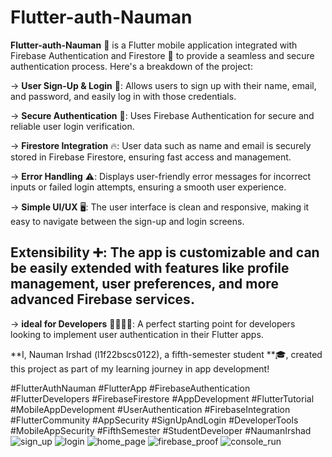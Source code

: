 # Flutter-auth-Nauman

**Flutter-auth-Nauman** 🚀 is a Flutter mobile application integrated with Firebase Authentication and Firestore 📂 to provide a seamless and secure authentication process. Here's a breakdown of the project:

-> **User Sign-Up & Login** 📝: Allows users to sign up with their name, email, and password, and easily log in with those credentials.

-> **Secure Authentication** 🔐: Uses Firebase Authentication for secure and reliable user login verification.

-> **Firestore Integration** 🔥: User data such as name and email is securely stored in Firebase Firestore, ensuring fast access and management.

-> **Error Handling** ⚠️: Displays user-friendly error messages for incorrect inputs or failed login attempts, ensuring a smooth user experience.

-> **Simple UI/UX** 🖥️: The user interface is clean and responsive, making it easy to navigate between the sign-up and login screens.

 **Extensibility** ➕: The app is customizable and can be easily extended with features like profile management, user preferences, and more advanced Firebase services.
-
-> **ideal for Developers** 👨‍💻👩‍💻: A perfect starting point for developers looking to implement user authentication in their Flutter apps.

 **I, Nauman Irshad (l1f22bscs0122), a fifth-semester student **🎓, created this project as part of my learning journey in app development!

#FlutterAuthNauman #FlutterApp #FirebaseAuthentication #FlutterDevelopers #FirebaseFirestore #AppDevelopment #FlutterTutorial #MobileAppDevelopment #UserAuthentication #FirebaseIntegration #FlutterCommunity #AppSecurity #SignUpAndLogin #DeveloperTools #MobileAppSecurity #FifthSemester #StudentDeveloper #NaumanIrshad
![sign_up](https://github.com/user-attachments/assets/c38949bb-cdd0-42e7-bde8-54662d62e269)
![login](https://github.com/user-attachments/assets/c951edf1-8e4e-4075-879a-e3164c41cc3a)
![home_page](https://github.com/user-attachments/assets/af27ecaa-a791-4070-9d88-8e6f61794a0c)
![firebase_proof](https://github.com/user-attachments/assets/d1009cdc-524c-4739-999f-cfbb7e306600)
![console_run](https://github.com/user-attachments/assets/1a2f4b20-4a9f-4114-8931-f58b0714e0af)
